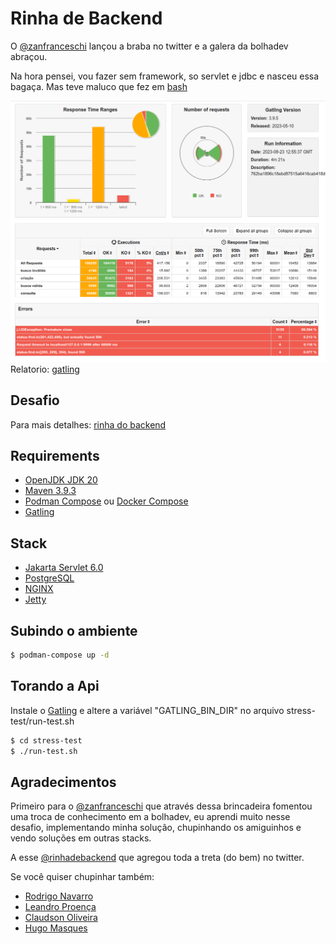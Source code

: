 # Rinha de Backend

O [@zanfranceschi](https://twitter.com/zanfranceschi) lançou a braba no twitter e a galera da bolhadev abraçou.

Na hora pensei, vou fazer sem framework, so servlet e jdbc e nasceu essa bagaça. Mas teve maluco que fez em [bash](https://github.com/leandronsp/rinha-backend-bash)


![Alt text](image.png)
Relatorio: [gatling](https://davidlins.github.io/rinha-backend/rinhabackendsimulation-20230823125535906/)

## Desafio

Para mais detalhes: [rinha do backend](https://github.com/zanfranceschi/rinha-de-backend-2023-q3)

## Requirements

* [OpenJDK JDK 20](https://jdk.java.net/20)
* [Maven 3.9.3](https://maven.apache.org/)
* [Podman Compose](https://github.com/containers/podman-compose) ou [Docker Compose](https://docs.docker.com/compose/)
* [Gatling](https://gatling.io/open-source/)

## Stack

* [Jakarta Servlet 6.0](https://jakarta.ee/specifications/servlet/6.0/)
* [PostgreSQL](https://www.postgresql.org/)
* [NGINX](https://www.nginx.com/)
* [Jetty](https://projects.eclipse.org/projects/rt.jetty/releases/12.0)


## Subindo o ambiente

```bash
$ podman-compose up -d

```

## Torando a Api

Instale o [Gatling](https://gatling.io/open-source/) e altere a variável "GATLING_BIN_DIR" no arquivo stress-test/run-test.sh

```bash
$ cd stress-test 
$ ./run-test.sh
```

## Agradecimentos

Primeiro para o [@zanfranceschi](https://twitter.com/zanfranceschi) que através dessa brincadeira fomentou uma troca de conhecimento em a bolhadev, eu aprendi muito nesse desafio, implementando minha solução, chupinhando os amiguinhos e vendo soluções em outras stacks.

A esse [@rinhadebackend](https://twitter.com/rinhadebackend) que agregou toda a treta (do bem) no twitter.

Se você quiser chupinhar também:

*  [Rodrigo Navarro](https://github.com/reu/rinha-backend-rust)
*  [Leandro Proença](https://github.com/leandronsp/rinha-backend-ruby)
*  [Claudson Oliveira](https://github.com/filhodanuvem/rinha-backend-2023-go)
*  [Hugo Masques](https://github.com/hugomarques/rinha-backend-2023-q3-java)
 
